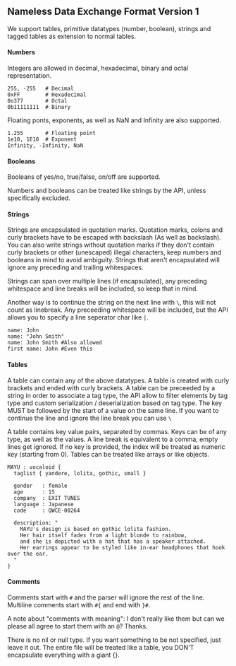 Nameless Data Exchange Format Version 1
---------------------------------------

We support tables, primitive datatypes (number, boolean), strings and tagged tables as extension to normal tables.

#### Numbers
Integers are allowed in decimal, hexadecimal, binary and octal representation.
```
255, -255   # Decimal
0xFF        # Hexadecimal
0o377       # Octal
0b11111111  # Binary
```
Floating ponts, exponents, as well as NaN and Infinity are also supported.
```
1.255       # Floating point
1e10, 1E10  # Exponent
Infinity, -Infinity, NaN
```

#### Booleans
Booleans of yes/no, true/false, on/off are supported.

Numbers and booleans can be treated like strings by the API, unless specifically excluded.

#### Strings
Strings are encapsulated in quotation marks. Quotation marks, colons and curly brackets have to be escaped with backslash (As well as backslash).
You can also write strings without quotation marks if they don't contain curly brackets or other (unescaped) illegal characters, keep numbers and booleans in mind to avoid ambiguity. Strings that aren't encapsulated will ignore any preceding and trailing whitespaces.

Strings can span over multiple lines (if encapsulated), any preceding whitespace and line breaks will be included, so keep that in mind.

Another way is to continue the string on the next line with `\`, this will not count as linebreak. Any preceeding whitespace will be included, but the API allows you to specify a line seperator char like `|`.

```
name: John
name: "John Smith"
name: John Smith #Also allowed
first name: John #Even this
```

#### Tables
A table can contain any of the above datatypes.
A table is created with curly brackets and ended with curly brackets.
A table can be preceeded by a string in order to associate a tag type, the API allow to filter elements by tag type and custom serialization / deserialization based on tag type.
The key MUST be followed by the start of a value on the same line. If you want to continue the line and ignore the line break
you can use `\`

A table contains key value pairs, separated by commas. Keys can be of any type, as well as the values. 
A line break is equivalent to a comma, empty lines get ignored.
If no key is provided, the index will be treated as numeric key (starting from 0). Tables can be treated like arrays or like objects.

```
MAYU : vocaloid {
  taglist { yandere, lolita, gothic, small }
  
  gender   : female
  age      : 15
  company  : EXIT TUNES
  language : Japanese
  code     : QWCE-00264
  
  description: "
    MAYU's design is based on gothic lolita fashion. 
    Her hair itself fades from a light blonde to rainbow, 
    and she is depicted with a hat that has a speaker attached.
    Her earrings appear to be styled like in-ear headphones that hook over the ear.
  "
}
```

#### Comments
Comments start with `#` and the parser will ignore the rest of the line.
Multiline comments start with `#{` and end with `}#`.

A note about "comments with meaning": I don't really like them but can we please all agree to start them with an `@`? Thanks.

There is no nil or null type. If you want something to be not specified, just leave it out.
The entire file will be treated like a table, you DON'T encapsulate everything with a giant {}.
